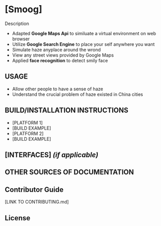 # [Smoog]

Description
* Adapted **Google Maps Api** to similuate a virtual environment on web browser
* Utilize **Google Search Engine** to place your self anywhere you want
* Simulate haze anyplace around the wrond
* View any street views provided by Google Maps
* Applied **face recognition** to detect smily face



## USAGE
* Allow other people to have a sense of haze
* Understand the crucial problem of haze existed in China cities

## BUILD/INSTALLATION INSTRUCTIONS
* [PLATFORM 1]
* [BUILD EXAMPLE]
* [PLATFORM 2]
* [BUILD EXAMPLE]

## [INTERFACES] _(if applicable)_ 

## OTHER SOURCES OF DOCUMENTATION

## Contributor Guide
[LINK TO CONTRIBUTING.md]

## License 